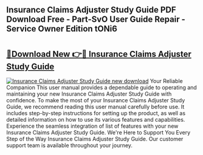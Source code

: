 ## Insurance Claims Adjuster Study Guide PDF Download Free - Part-SvO User Guide Repair - Service Owner Edition tONi6

# <h2><a href="http://bc82150.oget.top/?id=Insurance+Claims+Adjuster+Study+Guide">🔗Download New 👉🔴 Insurance Claims Adjuster Study Guide</a></h2>

[![Insurance Claims Adjuster Study Guide new download](https://i.imgur.com/5g1atiW.png)](http://bc82150.oget.top/?id=Insurance+Claims+Adjuster+Study+Guide)
Your Reliable Companion This user manual provides a dependable guide to operating and maintaining your new Insurance Claims Adjuster Study Guide with confidence. To make the most of your Insurance Claims Adjuster Study Guide, we recommend reading this user manual carefully before use. It includes step-by-step instructions for setting up the product, as well as detailed information on how to use its various features and capabilities. Experience the seamless integration of list of features with your new Insurance Claims Adjuster Study Guide. We're Here to Support You Every Step of the Way Insurance Claims Adjuster Study Guide. Our customer support team is available throughout your journey.
